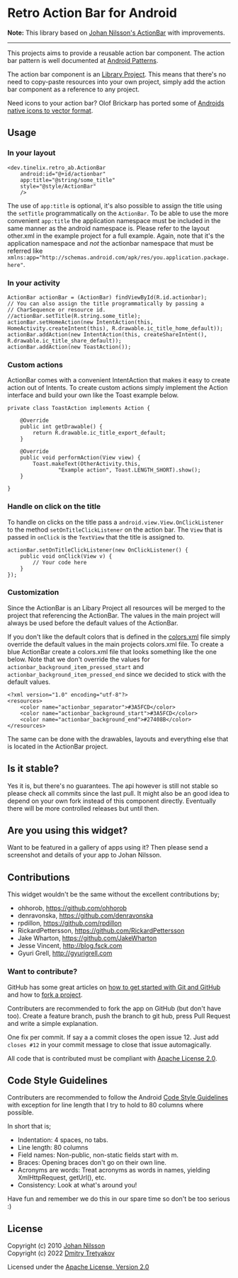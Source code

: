 # Retro Action Bar for Android

**Note:** This library based on [Johan Nilsson's ActionBar](https://github.com/johannilsson/android-actionbar) with improvements.

---

This projects aims to provide a reusable action bar component. The action bar pattern is well documented at [Android Patterns](http://www.androidpatterns.com/uap_pattern/action-bar).

The action bar component is an [Library Project](http://developer.android.com/guide/developing/eclipse-adt.html#libraryProject). This means that there's no need to copy-paste resources into your own project, simply add the action bar component as a reference to any project.

Need icons to your action bar? Olof Brickarp has ported some of [Androids native icons to vector format](http://www.yay.se/2011/02/native-android-icons-in-vector-format/).

## Usage

### In your layout

    <dev.tinelix.retro_ab.ActionBar
	    android:id="@+id/actionbar"
	    app:title="@string/some_title"
	    style="@style/ActionBar"
        />

The use of `app:title` is optional, it's also possible to assign the title using the `setTitle` programmatically on the `ActionBar`. To be able to use the more convenient `app:title` the application namespace must be included in the same manner as the android namespace is. Please refer to the layout other.xml in the example project for a full example. Again, note that it's the application namespace and *not* the actionbar namespace that must be referred like `xmlns:app="http://schemas.android.com/apk/res/you.application.package.here"`.

### In your activity

    ActionBar actionBar = (ActionBar) findViewById(R.id.actionbar);
    // You can also assign the title programmatically by passing a
    // CharSequence or resource id.
    //actionBar.setTitle(R.string.some_title);
    actionBar.setHomeAction(new IntentAction(this, HomeActivity.createIntent(this), R.drawable.ic_title_home_default));
    actionBar.addAction(new IntentAction(this, createShareIntent(), R.drawable.ic_title_share_default));
    actionBar.addAction(new ToastAction());

### Custom actions

ActionBar comes with a convenient IntentAction that makes it easy to create action out of Intents. To create custom actions simply implement the Action interface and build your own like the Toast example below.

    private class ToastAction implements Action {

        @Override
        public int getDrawable() {
            return R.drawable.ic_title_export_default;
        }

        @Override
        public void performAction(View view) {
            Toast.makeText(OtherActivity.this,
                    "Example action", Toast.LENGTH_SHORT).show();
        }

    }

### Handle on click on the title

To handle on clicks on the title pass a `android.view.View.OnClickListener` to the method `setOnTitleClickListener` on the action bar. The `View` that is passed in `onClick` is the `TextView` that the title is assigned to.

    actionBar.setOnTitleClickListener(new OnClickListener() {
        public void onClick(View v) {
            // Your code here
        }
    });

### Customization

Since the ActionBar is an Libary Project all resources will be merged to the project that referencing the ActionBar. The values in the main project will always be used before the default values of the ActionBar.

If you don't like the default colors that is defined in the [colors.xml](https://github.com/johannilsson/android-actionbar/blob/master/actionbar/res/values/colors.xml) file simply override the default values in the main projects colors.xml file. To create a blue ActionBar create a colors.xml file that looks something like the one below. Note that we don't override the values for `actionbar_background_item_pressed_start` and `actionbar_background_item_pressed_end` since we decided to stick with the default values.

    <?xml version="1.0" encoding="utf-8"?>
    <resources>
        <color name="actionbar_separator">#3A5FCD</color>
        <color name="actionbar_background_start">#3A5FCD</color>
        <color name="actionbar_background_end">#27408B</color>
    </resources> 

The same can be done with the drawables, layouts and everything else that is located in the ActionBar project.

## Is it stable?

Yes it is, but there's no guarantees. The api however is still not stable so please check all commits since the last pull. It might also be an good idea to depend on your own fork instead of this component directly. Eventually there will be more controlled releases but until then.

## Are you using this widget?

Want to be featured in a gallery of apps using it? Then please send a screenshot and details of your app to Johan Nilsson.

## Contributions

This widget wouldn't be the same without the excellent contributions by;

* ohhorob, <https://github.com/ohhorob>
* denravonska, <https://github.com/denravonska>
* rpdillon, <https://github.com/rpdillon>
* RickardPettersson, <https://github.com/RickardPettersson>
* Jake Wharton, <https://github.com/JakeWharton>
* Jesse Vincent, <http://blog.fsck.com>
* Gyuri Grell, <http://gyurigrell.com>

### Want to contribute?

GitHub has some great articles on [how to get started with Git and GitHub](http://help.github.com/) and how to [fork a project](http://help.github.com/forking/).

Contributers are recommended to fork the app on GitHub (but don't have too). Create a feature branch, push the branch to git hub, press Pull Request and write a simple explanation.

One fix per commit. If say a a commit closes the open issue 12. Just add `closes #12` in your commit message to close that issue automagically.

All code that is contributed must be compliant with [Apache License 2.0](http://www.apache.org/licenses/LICENSE-2.0.html).

## Code Style Guidelines

Contributers are recommended to follow the Android [Code Style Guidelines](http://source.android.com/source/code-style.html) with exception for line length that I try to hold to 80 columns where possible.

In short that is;

* Indentation: 4 spaces, no tabs.
* Line length: 80 columns
* Field names: Non-public, non-static fields start with m.
* Braces: Opening braces don't go on their own line.
* Acronyms are words: Treat acronyms as words in names, yielding XmlHttpRequest, getUrl(), etc.
* Consistency: Look at what's around you!

Have fun and remember we do this in our spare time so don't be too serious :)

## License
Copyright (c) 2010 [Johan Nilsson](http://markupartist.com)\
Copyright (c) 2022 [Dmitry Tretyakov](https://tinelix.ru)

Licensed under the [Apache License, Version 2.0](http://www.apache.org/licenses/LICENSE-2.0.html)


